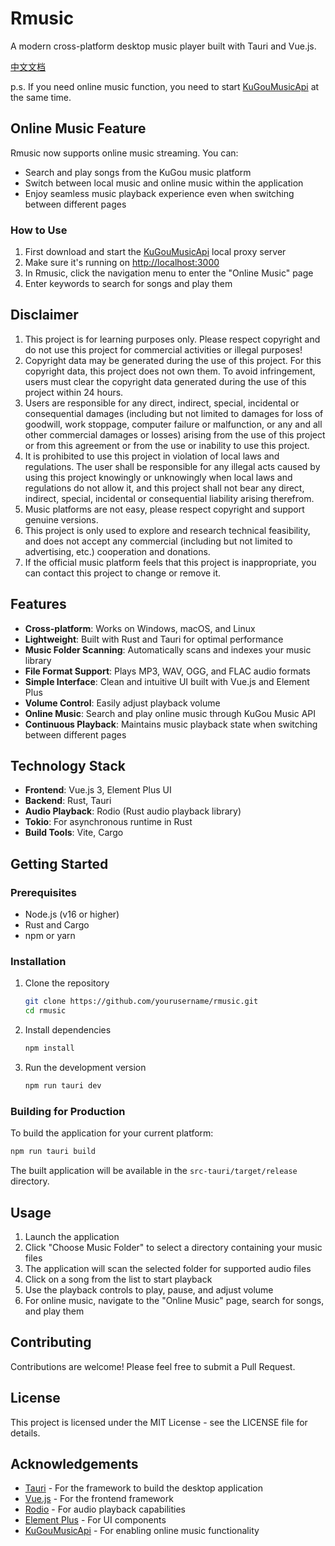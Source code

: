 # Rmusic

A modern cross-platform desktop music player built with Tauri and Vue.js.

[中文文档](README_zh.md)

p.s. If you need online music function, you need to start [KuGouMusicApi](https://github.com/MakcRe/KuGouMusicApi) at the same time.

## Online Music Feature

Rmusic now supports online music streaming. You can:

- Search and play songs from the KuGou music platform
- Switch between local music and online music within the application
- Enjoy seamless music playback experience even when switching between different pages

### How to Use

1. First download and start the [KuGouMusicApi](https://github.com/MakcRe/KuGouMusicApi) local proxy server
2. Make sure it's running on <http://localhost:3000>
3. In Rmusic, click the navigation menu to enter the "Online Music" page
4. Enter keywords to search for songs and play them

## Disclaimer

1. This project is for learning purposes only. Please respect copyright and do not use this project for commercial activities or illegal purposes!
2. Copyright data may be generated during the use of this project. For this copyright data, this project does not own them. To avoid infringement, users must clear the copyright data generated during the use of this project within 24 hours.
3. Users are responsible for any direct, indirect, special, incidental or consequential damages (including but not limited to damages for loss of goodwill, work stoppage, computer failure or malfunction, or any and all other commercial damages or losses) arising from the use of this project or from this agreement or from the use or inability to use this project.
4. It is prohibited to use this project in violation of local laws and regulations. The user shall be responsible for any illegal acts caused by using this project knowingly or unknowingly when local laws and regulations do not allow it, and this project shall not bear any direct, indirect, special, incidental or consequential liability arising therefrom.
5. Music platforms are not easy, please respect copyright and support genuine versions.
6. This project is only used to explore and research technical feasibility, and does not accept any commercial (including but not limited to advertising, etc.) cooperation and donations.
7. If the official music platform feels that this project is inappropriate, you can contact this project to change or remove it.

## Features

- **Cross-platform**: Works on Windows, macOS, and Linux
- **Lightweight**: Built with Rust and Tauri for optimal performance
- **Music Folder Scanning**: Automatically scans and indexes your music library
- **File Format Support**: Plays MP3, WAV, OGG, and FLAC audio formats
- **Simple Interface**: Clean and intuitive UI built with Vue.js and Element Plus
- **Volume Control**: Easily adjust playback volume
- **Online Music**: Search and play online music through KuGou Music API
- **Continuous Playback**: Maintains music playback state when switching between different pages

## Technology Stack

- **Frontend**: Vue.js 3, Element Plus UI
- **Backend**: Rust, Tauri
- **Audio Playback**: Rodio (Rust audio playback library)
- **Tokio**: For asynchronous runtime in Rust
- **Build Tools**: Vite, Cargo

## Getting Started

### Prerequisites

- Node.js (v16 or higher)
- Rust and Cargo
- npm or yarn

### Installation

1. Clone the repository

   ```bash
   git clone https://github.com/yourusername/rmusic.git
   cd rmusic
   ```

2. Install dependencies

   ```bash
   npm install
   ```

3. Run the development version

   ```bash
   npm run tauri dev
   ```

### Building for Production

To build the application for your current platform:

```bash
npm run tauri build
```

The built application will be available in the `src-tauri/target/release` directory.

## Usage

1. Launch the application
2. Click "Choose Music Folder" to select a directory containing your music files
3. The application will scan the selected folder for supported audio files
4. Click on a song from the list to start playback
5. Use the playback controls to play, pause, and adjust volume
6. For online music, navigate to the "Online Music" page, search for songs, and play them

## Contributing

Contributions are welcome! Please feel free to submit a Pull Request.

## License

This project is licensed under the MIT License - see the LICENSE file for details.

## Acknowledgements

- [Tauri](https://tauri.app/) - For the framework to build the desktop application
- [Vue.js](https://vuejs.org/) - For the frontend framework
- [Rodio](https://github.com/RustAudio/rodio) - For audio playback capabilities
- [Element Plus](https://element-plus.org/) - For UI components
- [KuGouMusicApi](https://github.com/MakcRe/KuGouMusicApi) - For enabling online music functionality
